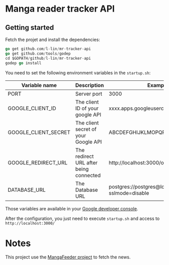 Manga reader tracker API
========================

Getting started
---------------

Fetch the projet and install the dependencies:

```go
go get github.com/l-lin/mr-tracker-api
go get github.com/tools/godep
cd $GOPATH/github/l-lin/mr-tracker-api
godep go install
```

You need to set the following environment variables in the `startup.sh`:

|Variable name          |Description                            |Example                                                |
|-----------------------|---------------------------------------|-------------------------------------------------------|
|PORT                   |Server port                            |3000                                                   |
|GOOGLE_CLIENT_ID       |The client ID of your google API       |xxxx.apps.googleusercontent.com                        |
|GOOGLE_CLIENT_SECRET   |The client secret of your Google API   |ABCDEFGHIJKLMOPQRSTUVWXYZ                              |
|GOOGLE_REDIRECT_URL    |The redirect URL after being connected |http://localhost:3000/oauth2callback                   |
|DATABASE_URL           |The Database URL                       |postgres://postgres@localhost:5432/mr?sslmode=disable  |

Those variables are available in your [Google developer console](https://console.developers.google.com/project).

After the configuration, you just need to execute `startup.sh` and access to `http://localhost:3000/`

Notes
=====

This project use the [MangaFeeder project](https://github.com/cheeaun/mangafeeder) to fetch the news.
